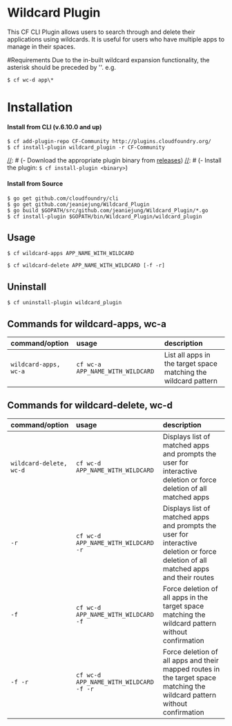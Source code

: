 # Wildcard Plugin
This CF CLI Plugin allows users to search through and delete their applications using wildcards. It is useful for users who have multiple apps to manage in their spaces. 

#Requirements
Due to the in-built wildcard expansion functionality, the asterisk should be preceded by '\'. 
e.g.
```
$ cf wc-d app\* 
```
# Installation

#### Install from CLI (v.6.10.0 and up)
```
$ cf add-plugin-repo CF-Community http://plugins.cloudfoundry.org/
$ cf install-plugin wildcard_plugin -r CF-Community
```

[//]: # (#### Install from binary)
[//]: # (- Download the appropriate plugin binary from [releases](https://github.com/swisscom/cf-statistics-plugin/releases))
[//]: # (- Install the plugin: `$ cf install-plugin <binary>`)

#### Install from Source
```
$ go get github.com/cloudfoundry/cli
$ go get github.com/jeaniejung/Wildcard_Plugin
$ go build $GOPATH/src/github.com/jeaniejung/Wildcard_Plugin/*.go
$ cf install-plugin $GOPATH/bin/Wildcard_Plugin/wildcard_plugin
```

## Usage

```
$ cf wildcard-apps APP_NAME_WITH_WILDCARD
```
```
$ cf wildcard-delete APP_NAME_WITH_WILDCARD [-f -r]
```

## Uninstall

```
$ cf uninstall-plugin wildcard_plugin
```
## Commands for wildcard-apps, wc-a

| command/option | usage | description|
| :--------------- |:---------------| :------------|
|`wildcard-apps, wc-a`| `cf wc-a APP_NAME_WITH_WILDCARD` |List all apps in the target space matching the wildcard pattern|

## Commands for wildcard-delete, wc-d

| command/option | usage | description|
| :--------------- |:---------------| :------------|
|`wildcard-delete, wc-d`| `cf wc-d APP_NAME_WITH_WILDCARD` |Displays list of matched apps and prompts the user for interactive deletion or force deletion of all matched apps|
|`-r`|`cf wc-d APP_NAME_WITH_WILDCARD -r`|Displays list of matched apps and prompts the user for interactive deletion or force deletion of all matched apps and their routes|
|`-f`|`cf wc-d APP_NAME_WITH_WILDCARD -f`|Force deletion of all apps in the target space matching the wildcard pattern without confirmation|
|`-f -r`|`cf wc-d APP_NAME_WITH_WILDCARD -f -r`|Force deletion of all apps and their mapped routes in the target space matching the wildcard pattern without confirmation|


